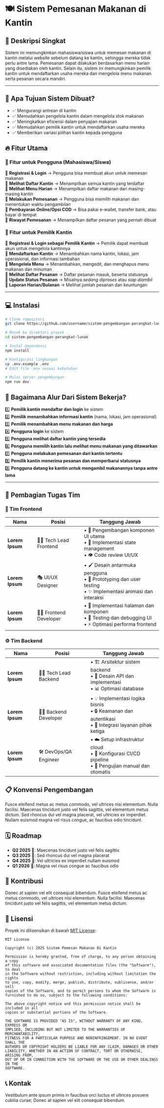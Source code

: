 # 🍽️ Sistem Pemesanan Makanan di Kantin

## 📖 Deskripsi Singkat
Sistem ini memungkinkan mahasiswa/siswa untuk memesan makanan di kantin melalui website sebelum datang ke kantin, sehingga mereka tidak perlu antre lama. Pemesanan dapat dilakukan berdasarkan menu harian yang disediakan oleh kantin. Selain itu, sistem ini memungkinkan pemilik kantin untuk mendaftarkan usaha mereka dan mengelola menu makanan serta pesanan secara mandiri.

---

## 🎯 Apa Tujuan Sistem Dibuat?
- ✅ Mengurangi antrean di kantin
- ✅ Memudahkan pengelola kantin dalam mengelola stok makanan
- ✅ Meningkatkan efisiensi dalam penyajian makanan
- ✅ Memudahkan pemilik kantin untuk mendaftarkan usaha mereka
- ✅ Memberikan variasi pilihan kantin kepada pengguna
  
## 🔥 Fitur Utama

### 👥 Fitur untuk Pengguna (Mahasiswa/Siswa)
🔹 **Registrasi & Login** → Pengguna bisa membuat akun untuk memesan makanan  
🔹 **Melihat Daftar Kantin** → Menampilkan semua kantin yang terdaftar  
🔹 **Melihat Menu Harian** → Menampilkan daftar makanan dari masing-masing kantin  
🔹 **Melakukan Pemesanan** → Pengguna bisa memilih makanan dan menentukan waktu pengambilan  
🔹 **Pembayaran Online/Opsi COD** → Bisa pakai e-wallet, transfer bank, atau bayar di tempat  
🔹 **Riwayat Pemesanan** → Menampilkan daftar pesanan yang pernah dibuat  

### 🏪 Fitur untuk Pemilik Kantin
🔹 **Registrasi & Login sebagai Pemilik Kantin** → Pemilik dapat membuat akun untuk mengelola kantinnya  
🔹 **Mendaftarkan Kantin** → Menambahkan nama kantin, lokasi, jam operasional, dan informasi tambahan  
🔹 **Mengelola Menu** → Menambahkan, mengedit, dan menghapus menu makanan dan minuman  
🔹 **Melihat Daftar Pesanan** → Daftar pesanan masuk, beserta statusnya  
🔹 **Update Status Pesanan** → Misalnya *sedang diproses* atau *siap diambil*  
🔹 **Laporan Harian/Bulanan** → Melihat jumlah pesanan dan keuntungan  

---

## 💻 Instalasi
```bash
# Clone repositori
git clone https://github.com/username/sistem-pengembangan-perangkat-lunak.git

# Masuk ke direktori proyek
cd sistem-pengembangan-perangkat-lunak

# Instal dependensi
npm install

# Konfigurasi lingkungan
cp .env.example .env
# Edit file .env sesuai kebutuhan

# Mulai server pengembangan
npm run dev
```

## 🔄 Bagaimana Alur Dari Sistem Bekerja?
1️⃣ **Pemilik kantin mendaftar dan login** ke sistem  
2️⃣ **Pemilik menambahkan informasi kantin** (nama, lokasi, jam operasional)  
3️⃣ **Pemilik menambahkan menu makanan dan harga**  
4️⃣ **Pengguna login** ke sistem  
5️⃣ **Pengguna melihat daftar kantin yang tersedia**  
6️⃣ **Pengguna memilih kantin lalu melihat menu makanan yang ditawarkan**  
7️⃣ **Pengguna melakukan pemesanan dari kantin tertentu**  
8️⃣ **Pemilik kantin menerima pesanan dan memperbarui statusnya**  
9️⃣ **Pengguna datang ke kantin untuk mengambil makanannya tanpa antre lama**  

---

## 👥 Pembagian Tugas Tim

### 🎨 Tim Frontend
| Nama | Posisi | Tanggung Jawab |
|------|--------|----------------|
| **Lorem Ipsum** | 👨‍💻 Tech Lead Frontend | • 🧩 Pengembangan komponen UI utama<br>• 🔄 Implementasi state management<br>• 👁️ Code review UI/UX |
| **Lorem Ipsum** | 🎭 UI/UX Designer | • 🖌️ Desain antarmuka pengguna<br>• 🧪 Prototyping dan user testing<br>• ✨ Implementasi animasi dan interaksi |
| **Lorem Ipsum** | 👨‍💻 Frontend Developer | • 📱 Implementasi halaman dan komponen<br>• 🐞 Testing dan debugging UI<br>• ⚡ Optimasi performa frontend |

### ⚙️ Tim Backend
| Nama | Posisi | Tanggung Jawab |
|------|--------|----------------|
| **Lorem Ipsum** | 👩‍💻 Tech Lead Backend | • 🏗️ Arsitektur sistem backend<br>• 🔌 Desain API dan implementasi<br>• 📊 Optimasi database |
| **Lorem Ipsum** | 👨‍💻 Backend Developer | • 💡 Implementasi logika bisnis<br>• 🔒 Keamanan dan autentikasi<br>• 🔄 Integrasi layanan pihak ketiga |
| **Lorem Ipsum** | 🛠️ DevOps/QA Engineer | • ☁️ Setup infrastruktur cloud<br>• 🔄 Konfigurasi CI/CD pipeline<br>• 🧪 Pengujian manual dan otomatis |

## 📋 Konvensi Pengembangan
Fusce eleifend metus ac metus commodo, vel ultrices nisi elementum. Nulla facilisi. Maecenas tincidunt justo vel felis sagittis, vel elementum metus dictum. Sed rhoncus dui vel magna placerat, vel ultricies ex imperdiet. Nullam euismod magna vel risus congue, ac faucibus odio tincidunt.

## 🗓️ Roadmap
- **Q2 2025** 🌱: Maecenas tincidunt justo vel felis sagittis
- **Q3 2025** 🌿: Sed rhoncus dui vel magna placerat
- **Q4 2025** 🌳: Vel ultricies ex imperdiet nullam euismod
- **Q1 2026** 🌲: Magna vel risus congue ac faucibus odio

## 🤝 Kontribusi
Donec at sapien vel elit consequat bibendum. Fusce eleifend metus ac metus commodo, vel ultrices nisi elementum. Nulla facilisi. Maecenas tincidunt justo vel felis sagittis, vel elementum metus dictum.

## 📜 Lisensi
Proyek ini dilisensikan di bawah [MIT License](LICENSE):

```
MIT License

Copyright (c) 2025 Sistem Pemesan Makanan Di Kantin

Permission is hereby granted, free of charge, to any person obtaining a copy
of this software and associated documentation files (the "Software"), to deal
in the Software without restriction, including without limitation the rights
to use, copy, modify, merge, publish, distribute, sublicense, and/or sell
copies of the Software, and to permit persons to whom the Software is
furnished to do so, subject to the following conditions:

The above copyright notice and this permission notice shall be included in all
copies or substantial portions of the Software.

THE SOFTWARE IS PROVIDED "AS IS", WITHOUT WARRANTY OF ANY KIND, EXPRESS OR
IMPLIED, INCLUDING BUT NOT LIMITED TO THE WARRANTIES OF MERCHANTABILITY,
FITNESS FOR A PARTICULAR PURPOSE AND NONINFRINGEMENT. IN NO EVENT SHALL THE
AUTHORS OR COPYRIGHT HOLDERS BE LIABLE FOR ANY CLAIM, DAMAGES OR OTHER
LIABILITY, WHETHER IN AN ACTION OF CONTRACT, TORT OR OTHERWISE, ARISING FROM,
OUT OF OR IN CONNECTION WITH THE SOFTWARE OR THE USE OR OTHER DEALINGS IN THE
SOFTWARE.
```

## 📞 Kontak
Vestibulum ante ipsum primis in faucibus orci luctus et ultrices posuere cubilia curae; Donec at sapien vel elit consequat bibendum.

